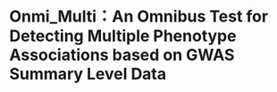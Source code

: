 # Onmi_Multi：An Omnibus Test for Detecting Multiple Phenotype Associations based on GWAS Summary Level Data 
